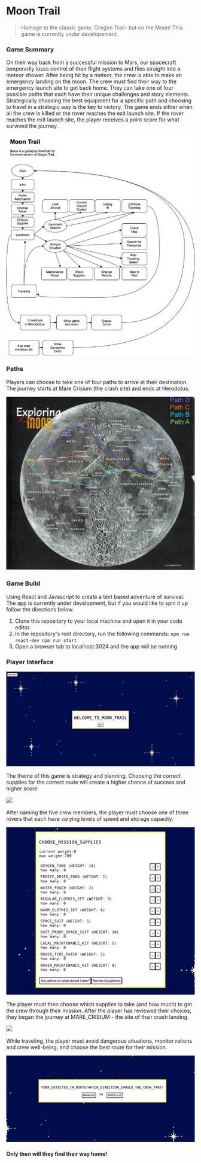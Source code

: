 # Moon Trail

> Homage to the classic game, Oregon Trail- but on the Moon! This game is currently under developement.

### Game Summary

On their way back from a successful mission to Mars, our spacecraft temporarily loses control of their flight systems and flies straight into a meteor shower. After being hit by a meteor, the crew is able to make an emergency landing on the moon. The crew must find their way to the emergency launch site to get back home. They can take one of four possible paths that each have their unique challenges and story elements. Strategically choosing the best equipment for a specific path and choosing to travel in a strategic way is the key to victory. The game ends either when all the crew is killed or the rover reaches the exit launch site. If the rover reaches the exit launch site, the player receives a point score for what survived the journey.

![](gameFlow.jpg)

### Paths

Players can choose to take one of four paths to arrive at their destination. The journey starts at Mare Crisium (the crash site) and ends at Herodotus.

![](PossiblePaths.jpg)

### Game Build

Using React and Javascript to create a text based adventure of survival. The app is currently under development, but if you would like to spin it up follow the directions below.

  1. Clone this repository to your local machine and open it in your code editor.
  2. In the repository's root directory, run the following commands:
    ```
    npm run react-dev
    npm run start
    ```
  3. Open a browser tab to localhost:3024 and the app will be running

  ### Player Interface

  ![](readmeIMGs/title.png)

  The theme of this game is strategy and planning. Choosing the correct supplies for the correct route will create a higher chance of success and higher score.

  ![](readmeIMGs/roverGif.gif)

  After naming the five crew members, the player must choose one of three rovers that each have varying levels of speed and storage capacity.

  ![](readmeIMGs/supplies.png)

  The player must then choose which supplies to take (and how much) to get the crew through their mission. After the player has reviewed their choices, they began the journey at MARE_CRISIUM - the site of their crash landing.

  ![](readmeIMGs/travelingGif.gif)

  While traveling, the player must avoid dangerous situations, monitor rations and crew well-being, and choose the best route for their mission.

  ![](readmeImgs/pickRoute.png)

 #### Only then will they find their way home!